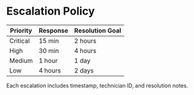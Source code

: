 # Escalation Policy

| Priority | Response | Resolution Goal |
|-----------|-----------|-----------------|
| Critical | 15 min | 2 hours |
| High | 30 min | 4 hours |
| Medium | 1 hour | 1 day |
| Low | 4 hours | 2 days |

Each escalation includes timestamp, technician ID, and resolution notes.
